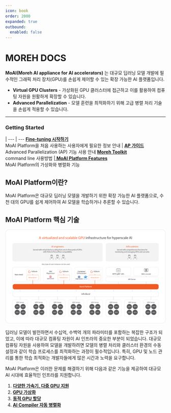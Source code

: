 ```yaml
---
icon: book
order: 2000
expanded: true
outbound:
  enabled: false
---
```


# MOREH DOCS

**MoAI(Moreh AI appliance for AI accelerators)** 는 대규모 딥러닝 모델 개발에 필수적인 그래픽 처리 장치(GPU)를 손쉽게 제어할 수 있는 확장 가능한 AI 플랫폼입니다.

- **Virtual GPU Clusters** - 가상화된 GPU 클러스터에 접근하고 이를 활용하여 컴퓨팅 자원을 원활하게 확장할 수 있습니다.
- **Advanced Parallelization** - 모델 훈련을 최적화하기 위해 고급 병렬 처리 기술을 손쉽게 적용할 수 있습니다.

----

### Getting Started

   | 
---    | ---
 [**Fine-tuning 시작하기**](/Tutorials/index.md) <br> MoAI Platform을 처음 사용하는 사용자에게 필요한 정보 안내 | [ **AP 가이드**](/Supported_Documents/AP/index.md) <br> Advanced Parallelization (AP) 기능 사용 안내 
[ **Moreh Toolkit**](/Supported_Documents/moreh_toolkit.md) <br> command line 사용방법 |[ **MoAI Platform Features**](/MoAI_Features/index.md) <br> MoAI Platform의 가상화와 병렬화 기능

## MoAI Platform이란?
MoAI Platform은 대규모 딥러닝 모델을 개발하기 위한 확장 가능한 AI 플랫폼으로, 수천 대의 GPU를 쉽게 제어하여 AI 모델을 학습하거나 추론할 수 있습니다.

## MoAI Platform 핵심 기술

![](./img/overview_01.png)

딥러닝 모델이 발전하면서 수십억, 수백억 개의 파라미터를 포함하는 복잡한 구조가 되었고, 이에 따라 대규모 컴퓨팅 자원이 AI  인프라의 중요한 부분이 되었습니다. 대규모 컴퓨팅 자원을 사용하여 모델을 개발하려면 모델의 병렬 처리와 클러스터 환경의 수동 설정과 같이 학습 프로세스를 최적화하는 과정이 필수적입니다. 특히, GPU 및 노드 관리를 통한 학습 최적화는 개발자들에게 많은 시간과 노력을 요구합니다.

MoAI Platform은 이러한 문제를 해결하기 위해 다음과 같은 기능을 제공하여 대규모 AI 시대에 효율적인 인프라를 지원합니다.

1. **[다양한 가속기, 다중 GPU 지원](https://docs.moreh.io/ko/overview/#1-%EB%8B%A4%EC%96%91%ED%95%9C-%EA%B0%80%EC%86%8D%EA%B8%B0-%EB%8B%A4%EC%A4%91-gpu-%EC%A7%80%EC%9B%90)**
2. **[GPU 가상화](https://docs.moreh.io/ko/overview/#2-gpu-%EA%B0%80%EC%83%81%ED%99%94)**
3. **[동적 GPU 할당](https://docs.moreh.io/ko/overview/#3-%EB%8F%99%EC%A0%81-gpu-%ED%95%A0%EB%8B%B9)**
4. **[AI Compiler 자동 병렬화](https://docs.moreh.io/ko/overview/#4-ai-compiler-%EC%9E%90%EB%8F%99-%EB%B3%91%EB%A0%AC%ED%99%94)**
